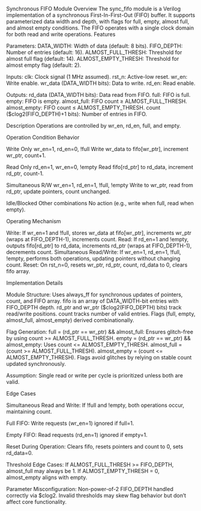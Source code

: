 Synchronous FIFO Module
Overview
The sync_fifo module is a Verilog implementation of a synchronous First-In-First-Out (FIFO) buffer. It supports parameterized data width and depth, with flags for full, empty, almost full, and almost empty conditions. The FIFO operates with a single clock domain for both read and write operations.
Features

Parameters:
DATA_WIDTH: Width of data (default: 8 bits).
FIFO_DEPTH: Number of entries (default: 16).
ALMOST_FULL_THRESH: Threshold for almost full flag (default: 14).
ALMOST_EMPTY_THRESH: Threshold for almost empty flag (default: 2).


Inputs:
clk: Clock signal (1 MHz assumed).
rst_n: Active-low reset.
wr_en: Write enable.
wr_data (DATA_WIDTH bits): Data to write.
rd_en: Read enable.


Outputs:
rd_data (DATA_WIDTH bits): Data read from FIFO.
full: FIFO is full.
empty: FIFO is empty.
almost_full: FIFO count ≥ ALMOST_FULL_THRESH.
almost_empty: FIFO count ≤ ALMOST_EMPTY_THRESH.
count ($clog2(FIFO_DEPTH)+1 bits): Number of entries in FIFO.



Description
Operations are controlled by wr_en, rd_en, full, and empty.



Operation
Condition
Behavior



Write Only
wr_en=1, rd_en=0, !full
Write wr_data to fifo[wr_ptr], increment wr_ptr, count+1.


Read Only
rd_en=1, wr_en=0, !empty
Read fifo[rd_ptr] to rd_data, increment rd_ptr, count-1.


Simultaneous R/W
wr_en=1, rd_en=1, !full, !empty
Write to wr_ptr, read from rd_ptr, update pointers, count unchanged.


Idle/Blocked
Other combinations
No action (e.g., write when full, read when empty).


Operating Mechanism

Write: If wr_en=1 and !full, stores wr_data at fifo[wr_ptr], increments wr_ptr (wraps at FIFO_DEPTH-1), increments count.
Read: If rd_en=1 and !empty, outputs fifo[rd_ptr] to rd_data, increments rd_ptr (wraps at FIFO_DEPTH-1), decrements count.
Simultaneous Read/Write: If wr_en=1, rd_en=1, !full, !empty, performs both operations, updating pointers without changing count.
Reset: On rst_n=0, resets wr_ptr, rd_ptr, count, rd_data to 0, clears fifo array.

Implementation Details

Module Structure:
Uses always_ff for synchronous updates of pointers, count, and FIFO array.
fifo is an array of DATA_WIDTH-bit entries with FIFO_DEPTH depth.
rd_ptr and wr_ptr ($clog2(FIFO_DEPTH) bits) track read/write positions.
count tracks number of valid entries.
Flags (full, empty, almost_full, almost_empty) derived combinationally.


Flag Generation:
full = (rd_ptr == wr_ptr) && almost_full: Ensures glitch-free by using count >= ALMOST_FULL_THRESH.
empty = (rd_ptr == wr_ptr) && almost_empty: Uses count <= ALMOST_EMPTY_THRESH.
almost_full = (count >= ALMOST_FULL_THRESH).
almost_empty = (count <= ALMOST_EMPTY_THRESH).
Flags avoid glitches by relying on stable count updated synchronously.


Assumption: Single read or write per cycle is prioritized unless both are valid.

Edge Cases

Simultaneous Read and Write:
If !full and !empty, both operations occur, maintaining count.


Full FIFO:
Write requests (wr_en=1) ignored if full=1.


Empty FIFO:
Read requests (rd_en=1) ignored if empty=1.


Reset During Operation:
Clears fifo, resets pointers and count to 0, sets rd_data=0.


Threshold Edge Cases:
If ALMOST_FULL_THRESH >= FIFO_DEPTH, almost_full may always be 1.
If ALMOST_EMPTY_THRESH = 0, almost_empty aligns with empty.


Parameter Misconfiguration:
Non-power-of-2 FIFO_DEPTH handled correctly via $clog2.
Invalid thresholds may skew flag behavior but don’t affect core functionality.
